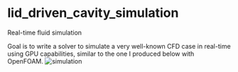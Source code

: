 # lid_driven_cavity_simulation
Real-time fluid simulation

Goal is to write a solver to simulate a very well-known CFD case in real-time using GPU capabilities,
similar to the one I produced below with OpenFOAM.
![simulation](https://user-images.githubusercontent.com/54220467/109872514-88342c00-7c3a-11eb-91ee-e777e133a566.gif=250x)
